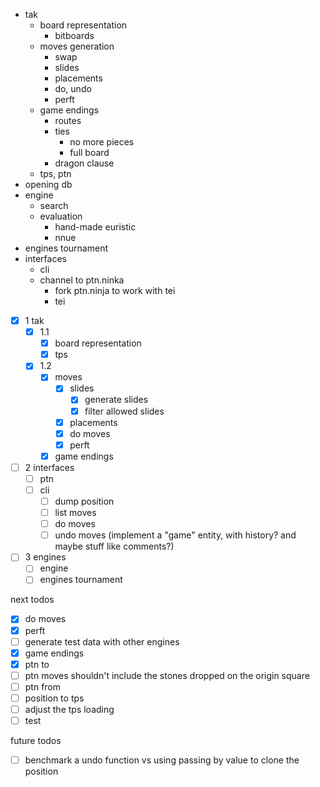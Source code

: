 - tak
  - board representation
    - bitboards
  - moves generation
    - swap
    - slides
    - placements
    - do, undo
    - perft
  - game endings
    - routes
    - ties
      - no more pieces
      - full board
    - dragon clause
  - tps, ptn
- opening db
- engine
  - search
  - evaluation
    - hand-made euristic
    - nnue
- engines tournament
- interfaces
  - cli
  - channel to ptn.ninka
    - fork ptn.ninja to work with tei
    - tei

- [x] 1 tak
  - [x] 1.1
    - [x] board representation
    - [x] tps
  - [x] 1.2
    - [x] moves
      - [x] slides
        - [x] generate slides
        - [x] filter allowed slides
      - [x] placements
      - [x] do moves
      - [x] perft
    - [x] game endings
- [ ] 2 interfaces
  - [ ] ptn
  - [ ] cli
    - [ ] dump position
    - [ ] list moves
    - [ ] do moves
    - [ ] undo moves (implement a "game" entity, with history? and maybe stuff like comments?)
- [ ] 3 engines
  - [ ] engine
  - [ ] engines tournament

next todos
- [x] do moves
- [x] perft
- [ ] generate test data with other engines
- [x] game endings
- [x] ptn to
- [ ] ptn moves shouldn't include the stones dropped on the origin square 
- [ ] ptn from
- [ ] position to tps
- [ ] adjust the tps loading
- [ ] test

future todos
- [ ] benchmark a undo function vs using passing by value
      to clone the position